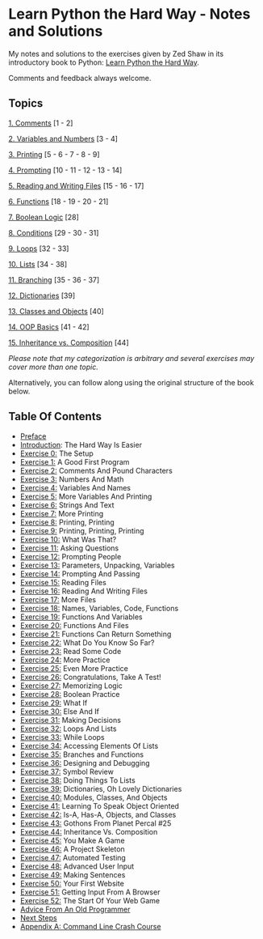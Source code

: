 # Learn Python the Hard Way - Notes and Solutions

My notes and solutions to the exercises given by Zed Shaw in its introductory book to Python: [Learn Python the Hard Way](https://learnpythonthehardway.org/python3/).  

Comments and feedback always welcome. 

## Topics

[1. Comments](https://github.com/GiuseppeBaldini/Learn-Python-the-Hard-Way/tree/master/01.%20Comments)  [1 - 2]  

[2. Variables and Numbers](https://github.com/GiuseppeBaldini/Learn-Python-the-Hard-Way/tree/master/02.%20Variables%20and%20Numbers) [3 - 4]  

[3. Printing](https://github.com/GiuseppeBaldini/Learn-Python-the-Hard-Way/tree/master/03.%20Printing)  [5 - 6 - 7 - 8 - 9]  

[4. Prompting](https://github.com/GiuseppeBaldini/Learn-Python-the-Hard-Way/tree/master/04.%20Prompting)  [10 - 11 - 12 - 13 - 14]  

[5. Reading and Writing Files](https://github.com/GiuseppeBaldini/Learn-Python-the-Hard-Way/tree/master/05.%20Reading%20and%20Writing%20Files)  [15 - 16 - 17]  

[6. Functions](https://github.com/GiuseppeBaldini/Learn-Python-the-Hard-Way/tree/master/06.%20Functions)  [18 - 19 - 20 - 21]  

[7. Boolean Logic](https://github.com/GiuseppeBaldini/Learn-Python-the-Hard-Way/tree/master/07.%20Boolean%20Logic)  [28]  

[8. Conditions](https://github.com/GiuseppeBaldini/Learn-Python-the-Hard-Way/tree/master/08.%20Conditions)  [29 - 30 - 31]  

[9. Loops](https://github.com/GiuseppeBaldini/Learn-Python-the-Hard-Way/tree/master/09.%20Loops)  [32 - 33]    

[10. Lists](https://github.com/GiuseppeBaldini/Learn-Python-the-Hard-Way/tree/master/10.%20Lists)  [34 - 38]  

[11. Branching](https://github.com/GiuseppeBaldini/Learn-Python-the-Hard-Way/tree/master/11.%20Branches)  [35 - 36 - 37]

[12. Dictionaries](https://github.com/GiuseppeBaldini/Learn-Python-the-Hard-Way/tree/master/12.%20Dictionaries)  [39]  

[13. Classes and Objects](https://github.com/GiuseppeBaldini/Learn-Python-the-Hard-Way/tree/master/13.%20Classes%20and%20Objects) [40]   

[14. OOP Basics](https://github.com/GiuseppeBaldini/Learn-Python-the-Hard-Way/tree/master/14.%20OOP%20Basics)  [41 - 42]  

[15. Inheritance vs. Composition](https://github.com/GiuseppeBaldini/Learn-Python-the-Hard-Way/tree/master/15.%20Inheritance%20vs.%20Composition)  [44]

_Please note that my categorization is arbitrary and several exercises may cover more than one topic._

Alternatively, you can follow along using the original structure of the book below.

## Table Of Contents

* [Preface](https://learnpythonthehardway.org/python3/preface.html)
* [Introduction](https://learnpythonthehardway.org/python3/intro.html): The Hard Way Is Easier
* [Exercise 0:](https://learnpythonthehardway.org/python3/ex0.html) The Setup
* [Exercise 1:](https://learnpythonthehardway.org/python3/ex1.html) A Good First Program
* [Exercise 2:](https://learnpythonthehardway.org/python3/ex2.html) Comments And Pound Characters
* [Exercise 3:](https://learnpythonthehardway.org/python3/ex3.html) Numbers And Math
* [Exercise 4:](https://learnpythonthehardway.org/python3/ex4.html) Variables And Names
* [Exercise 5:](https://learnpythonthehardway.org/python3/ex5.html) More Variables And Printing
* [Exercise 6:](https://learnpythonthehardway.org/python3/ex6.html) Strings And Text
* [Exercise 7:](https://learnpythonthehardway.org/python3/ex7.html) More Printing
* [Exercise 8:](https://learnpythonthehardway.org/python3/ex8.html) Printing, Printing
* [Exercise 9:](https://learnpythonthehardway.org/python3/ex9.html) Printing, Printing, Printing
* [Exercise 10:](https://learnpythonthehardway.org/python3/ex10.html) What Was That?
* [Exercise 11:](https://learnpythonthehardway.org/python3/ex11.html) Asking Questions
* [Exercise 12:](https://learnpythonthehardway.org/python3/ex12.html) Prompting People
* [Exercise 13:](https://learnpythonthehardway.org/python3/ex13.html) Parameters, Unpacking, Variables
* [Exercise 14:](https://learnpythonthehardway.org/python3/ex14.html) Prompting And Passing
* [Exercise 15:](https://learnpythonthehardway.org/python3/ex15.html) Reading Files
* [Exercise 16:](https://learnpythonthehardway.org/python3/ex16.html) Reading And Writing Files
* [Exercise 17:](https://learnpythonthehardway.org/python3/ex17.html) More Files
* [Exercise 18:](https://learnpythonthehardway.org/python3/ex18.html) Names, Variables, Code, Functions
* [Exercise 19:](https://learnpythonthehardway.org/python3/ex19.html) Functions And Variables
* [Exercise 20:](https://learnpythonthehardway.org/python3/ex20.html) Functions And Files
* [Exercise 21:](https://learnpythonthehardway.org/python3/ex21.html) Functions Can Return Something
* [Exercise 22:](https://learnpythonthehardway.org/python3/ex22.html) What Do You Know So Far?
* [Exercise 23:](https://learnpythonthehardway.org/python3/ex23.html) Read Some Code
* [Exercise 24:](https://learnpythonthehardway.org/python3/ex24.html) More Practice
* [Exercise 25:](https://learnpythonthehardway.org/python3/ex25.html) Even More Practice
* [Exercise 26:](https://learnpythonthehardway.org/python3/ex26.html) Congratulations, Take A Test!
* [Exercise 27:](https://learnpythonthehardway.org/python3/ex27.html) Memorizing Logic
* [Exercise 28:](https://learnpythonthehardway.org/python3/ex28.html) Boolean Practice
* [Exercise 29:](https://learnpythonthehardway.org/python3/ex29.html) What If
* [Exercise 30:](https://learnpythonthehardway.org/python3/ex30.html) Else And If
* [Exercise 31:](https://learnpythonthehardway.org/python3/ex31.html) Making Decisions
* [Exercise 32:](https://learnpythonthehardway.org/python3/ex32.html) Loops And Lists
* [Exercise 33:](https://learnpythonthehardway.org/python3/ex33.html) While Loops
* [Exercise 34:](https://learnpythonthehardway.org/python3/ex34.html) Accessing Elements Of Lists
* [Exercise 35:](https://learnpythonthehardway.org/python3/ex35.html) Branches and Functions
* [Exercise 36:](https://learnpythonthehardway.org/python3/ex36.html) Designing and Debugging
* [Exercise 37:](https://learnpythonthehardway.org/python3/ex37.html) Symbol Review
* [Exercise 38:](https://learnpythonthehardway.org/python3/ex38.html) Doing Things To Lists
* [Exercise 39:](https://learnpythonthehardway.org/python3/ex39.html) Dictionaries, Oh Lovely Dictionaries
* [Exercise 40:](https://learnpythonthehardway.org/python3/ex40.html) Modules, Classes, And Objects
* [Exercise 41:](https://learnpythonthehardway.org/python3/ex41.html) Learning To Speak Object Oriented
* [Exercise 42:](https://learnpythonthehardway.org/python3/ex42.html) Is-A, Has-A, Objects, and Classes
* [Exercise 43:](https://learnpythonthehardway.org/python3/ex43.html) Gothons From Planet Percal #25
* [Exercise 44:](https://learnpythonthehardway.org/python3/ex44.html) Inheritance Vs. Composition
* [Exercise 45:](https://learnpythonthehardway.org/python3/ex45.html) You Make A Game
* [Exercise 46:](https://learnpythonthehardway.org/python3/ex46.html) A Project Skeleton
* [Exercise 47:](https://learnpythonthehardway.org/python3/ex47.html) Automated Testing
* [Exercise 48:](https://learnpythonthehardway.org/python3/ex48.html) Advanced User Input
* [Exercise 49:](https://learnpythonthehardway.org/python3/ex49.html) Making Sentences
* [Exercise 50:](https://learnpythonthehardway.org/python3/ex50.html) Your First Website
* [Exercise 51:](https://learnpythonthehardway.org/python3/ex51.html) Getting Input From A Browser
* [Exercise 52:](https://learnpythonthehardway.org/python3/ex52.html) The Start Of Your Web Game
* [Advice From An Old Programmer](https://learnpythonthehardway.org/python3/advice.html)
* [Next Steps](https://learnpythonthehardway.org/python3/next.html)
* [Appendix A: Command Line Crash Course](https://learnpythonthehardway.org/python3/appendixa.html)

